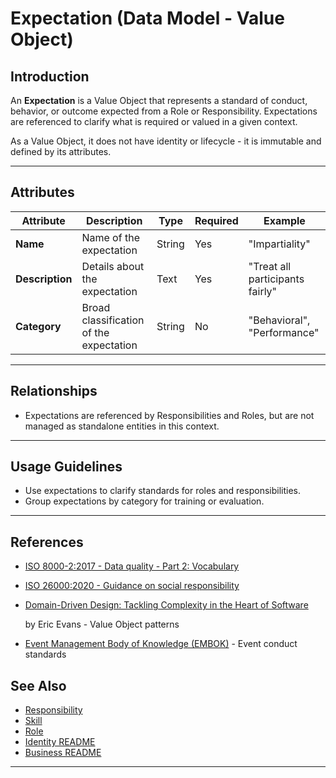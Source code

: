 # **Expectation** (Data Model - Value Object)

## **Introduction**

An **Expectation** is a Value Object that represents a standard of conduct, behavior, or outcome expected from a Role or
Responsibility. Expectations are referenced to clarify what is required or valued in a given context.

As a Value Object, it does not have identity or lifecycle - it is immutable and defined by its attributes.

---

## **Attributes**

| Attribute       | Description                             | Type   | Required | Example                         |
| --------------- | --------------------------------------- | ------ | -------- | ------------------------------- |
| **Name**        | Name of the expectation                 | String | Yes      | "Impartiality"                  |
| **Description** | Details about the expectation           | Text   | Yes      | "Treat all participants fairly" |
| **Category**    | Broad classification of the expectation | String | No       | "Behavioral", "Performance"     |

---

## **Relationships**

- Expectations are referenced by Responsibilities and Roles, but are not managed as standalone entities in this context.

---

## **Usage Guidelines**

- Use expectations to clarify standards for roles and responsibilities.
- Group expectations by category for training or evaluation.

---

## References

- [ISO 8000-2:2017 - Data quality - Part 2: Vocabulary](https://www.iso.org/standard/36326.html)
- [ISO 26000:2020 - Guidance on social responsibility](https://www.iso.org/standard/42546.html)
- [Domain-Driven Design: Tackling Complexity in the Heart of Software](https://www.amazon.com/Domain-Driven-Design-Tackling-Complexity-Software/dp/0321125215)

  by Eric Evans - Value Object patterns

- [Event Management Body of Knowledge (EMBOK)](https://www.embok.org/index.php/embok-model) - Event conduct standards

## See Also

- [Responsibility](../../../identity/role/responsibility/responsibility.md)
- [Skill](../../../identity/role/responsibility/skill.md)
- [Role](../../../identity/role/role.md)
- [Identity README](../../../identity/README.md)
- [Business README](../../../README.md)

---
